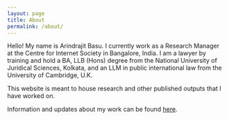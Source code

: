 ```yaml
---
layout: page
title: About
permalink: /about/
---
```


Hello! My name is Arindrajit Basu. I currently work as a Research Manager at the Centre for Internet Society in Bangalore, India. I am a lawyer by training and hold a BA, LLB (Hons) degree from the National University of Juridical Sciences, Kolkata, and an LLM in public international law from the University of Cambridge, U.K.

This website is meant to house research and other published outputs that I have worked on.

Information and updates about my work can be found [here](https://twitter.com/basuarindrajit).
